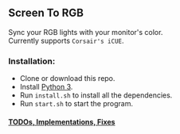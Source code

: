 ## Screen To RGB

Sync your RGB lights with your monitor's color.\
Currently supports `Corsair's iCUE`.

### Installation:
* Clone or download this repo.
* Install [Python 3](https://www.python.org/downloads/).
* Run `install.sh` to install all the dependencies.
* Run `start.sh` to start the program.

#### [TODOs, Implementations, Fixes](https://github.com/Jacxk/Screen-To-RGB/projects/2)
